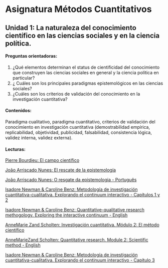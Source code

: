 # Asignatura Métodos Cuantitativos

## Unidad 1: La naturaleza del conocimiento científico en las ciencias sociales y en la ciencia política. 

#### Preguntas orientadoras:

1. ¿Qué elementos determinan el status de cientificidad del conocimiento que construyen las ciencias sociales en general y la ciencia política en particular?
2. ¿ Cuáles son los principales paradigmas epistemológicos en las ciencias sociales?
3. ¿Cuáles son los criterios de validación del conocimiento en la investigación cuantitativa?

#### Contenidos:

Paradigma cualitativo, paradigma cuantitativo, criterios de validación del conocimiento en investigación cuantitativa (demostrabilidad empírica, replicabilidad, objetividad, publicidad, falsabilidad, consistencia lógica, validez interna, validez externa). 

#### Lecturas: 

[Pierre Bourdieu: El campo científico](1elcampocientifico.pdf)

[João Arriscado Nunes: El rescate de la epistemología](2elrescatedelaepistemolgia.pdf)

[João Arriscado Nunes: O resgate da epistemologia - Português](2oresgatedaepistemologia.pdf)

[Isadore Newman & Caroline Benz: Metodología de investigación cuantitativa-cualitativa. Explorando el continuum interactivo - Capítulos 1 y 2](3investigacióncuantitativa-cualitativa_cap1y2.pdf)

[Isadore Newman & Caroline Benz: Quantitative-qualitative research methogology. Exploring the interactive continuum - English](3quantitative-qualitativeresearchmethodology_fulltext.pdf)

[AnneMarie Zand Scholten: Investigación cuantitativa. Módulo 2: El método científico](4métodocientífico_módulo2.pdf)

[AnneMarieZand Scholten: Quantitative research. Module 2: Scientific method - English](4scientificmethod_module2.pdf)

[Isadore Newman & Caroline Benz: Metodología de investigación cuantitativa-cualitativa. Explorando el continuum interactivo - Capítulo 3](5investigacióncuantitativa-cualitativa_cap3.pdf)





















